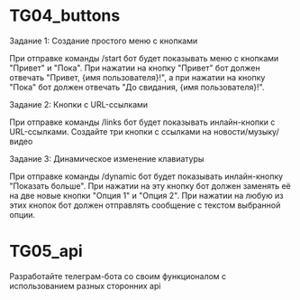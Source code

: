 # TG04_buttons

Задание 1: Создание простого меню с кнопками

При отправке команды /start бот будет показывать меню с кнопками "Привет" и "Пока". 
При нажатии на кнопку "Привет" бот должен отвечать "Привет, {имя пользователя}!", 
а при нажатии на кнопку "Пока" бот должен отвечать "До свидания, {имя пользователя}!".

Задание 2: Кнопки с URL-ссылками

При отправке команды /links бот будет показывать инлайн-кнопки с URL-ссылками. 
Создайте три кнопки с ссылками на новости/музыку/видео

Задание 3: Динамическое изменение клавиатуры

При отправке команды /dynamic бот будет показывать инлайн-кнопку "Показать больше". 
При нажатии на эту кнопку бот должен заменять её на две новые кнопки "Опция 1" и "Опция 2". 
При нажатии на любую из этих кнопок бот должен отправлять сообщение с текстом выбранной опции.

# TG05_api
Разработайте телеграм-бота со своим функционалом с использованием разных сторонних api